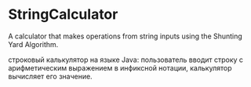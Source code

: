 # StringCalculator
A calculator that makes operations from string inputs using the Shunting Yard Algorithm.

строковый калькулятор на языке Java: пользователь вводит строку с арифметическим выражением в инфиксной нотации, 
калькулятор вычисляет его значение. 
